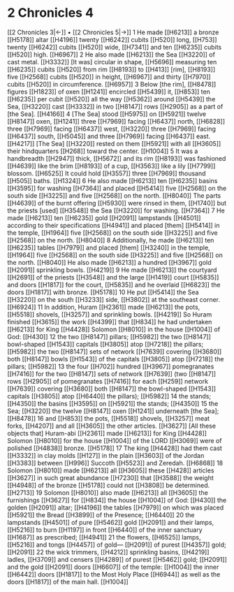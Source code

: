 # 2 Chronicles 4
[[2 Chronicles 3|←]] • [[2 Chronicles 5|→]]
1 He made [[H6213]] a bronze [[H5178]] altar [[H4196]] twenty [[H6242]] cubits [[H520]] long, [[H753]] twenty [[H6242]] cubits [[H520]] wide, [[H7341]] and ten [[H6235]] cubits [[H520]] high. [[H6967]] 
2 He also made [[H6213]] the Sea [[H3220]] of cast metal. [[H3332]] [It was] circular in shape, [[H5696]] measuring ten [[H6235]] cubits [[H520]] from rim [[H8193]] to [[H413]] [rim], [[H8193]] five [[H2568]] cubits [[H520]] in height, [[H6967]] and thirty [[H7970]] cubits [[H520]] in circumference. [[H6957]] 
3 Below [the rim], [[H8478]] figures [[H1823]] of oxen [[H1241]] encircled [[H5439]] it, [[H853]] ten [[H6235]] per cubit [[H520]] all the way [[H5362]] around [[H5439]] the Sea, [[H3220]] cast [[H3332]] in two [[H8147]] rows [[H2905]] as a part of [the Sea]. [[H4166]] 
4 [The Sea] stood [[H5975]] on [[H5921]] twelve [[H8147]] oxen, [[H1241]] three [[H7969]] facing [[H6437]] north, [[H6828]] three [[H7969]] facing [[H6437]] west, [[H3220]] three [[H7969]] facing [[H6437]] south, [[H5045]] and three [[H7969]] facing [[H6437]] east. [[H4217]] [The Sea] [[H3220]] rested on them [[H5921]] with all [[H3605]] their hindquarters [[H268]] toward the center. [[H1004]] 
5 It was a handbreadth [[H2947]] thick, [[H5672]] and its rim [[H8193]] was fashioned [[H4639]] like the brim [[H8193]] of a cup, [[H3563]] like a lily [[H7799]] blossom. [[H6525]] It could hold [[H3557]] three [[H7969]] thousand [[H505]] baths. [[H1324]] 
6 He also made [[H6213]] ten [[H6235]] basins [[H3595]] for washing [[H7364]] and placed [[H5414]] five [[H2568]] on the south side [[H3225]] and five [[H2568]] on the north. [[H8040]] The parts [[H4639]] of the burnt offering [[H5930]] were rinsed in them, [[H1740]] but the priests [used] [[H3548]] the Sea [[H3220]] for washing. [[H7364]] 
7 He made [[H6213]] ten [[H6235]] gold [[H2091]] lampstands [[H4501]] according to their specifications [[H4941]] and placed [them] [[H5414]] in the temple, [[H1964]] five [[H2568]] on the south side [[H3225]] and five [[H2568]] on the north. [[H8040]] 
8 Additionally, he made [[H6213]] ten [[H6235]] tables [[H7979]] and placed [them] [[H3240]] in the temple, [[H1964]] five [[H2568]] on the south side [[H3225]] and five [[H2568]] on the north. [[H8040]] He also made [[H6213]] a hundred [[H3967]] gold [[H2091]] sprinkling bowls. [[H4219]] 
9 He made [[H6213]] the courtyard [[H2691]] of the priests [[H3548]] and the large [[H1419]] court [[H5835]] and doors [[H1817]] for the court, [[H5835]] and he overlaid [[H6823]] the doors [[H1817]] with bronze. [[H5178]] 
10 He put [[H5414]] the Sea [[H3220]] on the south [[H3233]] side, [[H3802]] at the southeast corner. [[H6924]] 
11 In addition, Huram [[H2361]] made [[H6213]] the pots, [[H5518]] shovels, [[H3257]] and sprinkling bowls. [[H4219]] So Huram  finished [[H3615]] the work [[H4399]] that [[H834]] he had undertaken [[H6213]] for King [[H4428]] Solomon [[H8010]] in the house [[H1004]] of God: [[H430]] 
12 the two [[H8147]] pillars; [[H5982]] the two [[H8147]] bowl-shaped [[H1543]] capitals [[H3805]] atop [[H7218]] the pillars; [[H5982]] the two [[H8147]] sets of network [[H7639]] covering [[H3680]] both [[H8147]] bowls [[H1543]] of the capitals [[H3805]] atop [[H7218]] the pillars; [[H5982]] 
13 the four [[H702]] hundred [[H3967]] pomegranates [[H7416]] for the two [[H8147]] sets of network [[H7639]] (two [[H8147]] rows [[H2905]] of pomegranates [[H7416]] for each [[H259]] network [[H7639]] covering [[H3680]] both [[H8147]] the bowl-shaped [[H1543]] capitals [[H3805]] atop [[H6440]] the pillars); [[H5982]] 
14 the stands; [[H4350]] the basins [[H3595]] on [[H5921]] the stands; [[H4350]] 
15 the Sea; [[H3220]] the twelve [[H8147]] oxen [[H1241]] underneath [the Sea]; [[H8478]] 
16 and [[H853]] the pots, [[H5518]] shovels, [[H3257]] meat forks, [[H4207]] and all [[H3605]] the other articles. [[H3627]] [All these objects that] Huram-abi [[H2361]] made [[H6213]] for King [[H4428]] Solomon [[H8010]] for the house [[H1004]] of the LORD [[H3069]] were of polished [[H4838]] bronze. [[H5178]] 
17 The king [[H4428]] had them cast [[H3332]] in clay molds [[H127]] in the plain [[H3603]] of the Jordan [[H3383]] between [[H996]] Succoth [[H5523]] and Zeredah. [[H6868]] 
18 Solomon [[H8010]] made [[H6213]] all [[H3605]] these [[H428]] articles [[H3627]] in such great abundance [[H7230]] that [[H3588]] the weight [[H4948]] of the bronze [[H5178]] could not [[H3808]] be determined. [[H2713]] 
19 Solomon [[H8010]] also made [[H6213]] all [[H3605]] the furnishings [[H3627]] for [[H834]] the house [[H1004]] of God: [[H430]] the golden [[H2091]] altar; [[H4196]] the tables [[H7979]] on which was placed [[H5921]] the Bread [[H3899]] of the Presence; [[H6440]] 
20 the lampstands [[H4501]] of pure [[H5462]] gold [[H2091]] and their lamps, [[H5216]] to burn [[H1197]] in front [[H6440]] of the inner sanctuary [[H1687]] as prescribed; [[H4941]] 
21 the flowers, [[H6525]] lamps, [[H5216]] and tongs [[H4457]] of gold— [[H2091]] of purest [[H4357]] gold; [[H2091]] 
22 the wick trimmers, [[H4212]] sprinkling basins, [[H4219]] ladles, [[H3709]] and censers [[H4289]] of purest [[H5462]] gold; [[H2091]] and the gold [[H2091]] doors [[H6607]] of the temple: [[H1004]] the inner [[H6442]] doors [[H1817]] to the Most Holy Place [[H6944]] as well as the doors [[H1817]] of the main hall. [[H1004]] 
